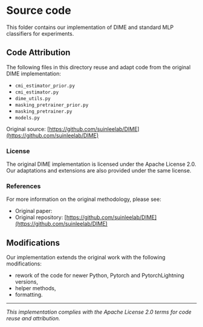 # Source code

This folder contains our implementation of DIME and standard MLP classifiers for experiments.

## Code Attribution

The following files in this directory reuse and adapt code from the original DIME implementation:

- `cmi_estimator_prior.py`
- `cmi_estimator.py`
- `dime_utils.py`
- `masking_pretrainer_prior.py`
- `masking_pretrainer.py`
- `models.py`

Original source: [https://github.com/suinleelab/DIME](https://github.com/suinleelab/DIME)

### License

The original DIME implementation is licensed under the Apache License 2.0. Our adaptations and extensions are also provided under the same license.

### References

For more information on the original methodology, please see:
- Original paper: 
- Original repository: [https://github.com/suinleelab/DIME](https://github.com/suinleelab/DIME)

## Modifications

Our implementation extends the original work with the following modifications:
- rework of the code for newer Python, Pytorch and PytorchLightning versions,
- helper methods,
- formatting.

---

*This implementation complies with the Apache License 2.0 terms for code reuse and attribution.*